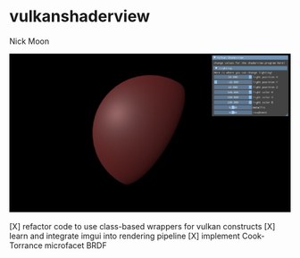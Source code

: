 # vulkanshaderview
Nick Moon

![](result0.PNG)

[X] refactor code to use class-based wrappers for vulkan constructs
[X] learn and integrate imgui into rendering pipeline
[X] implement Cook-Torrance microfacet BRDF
